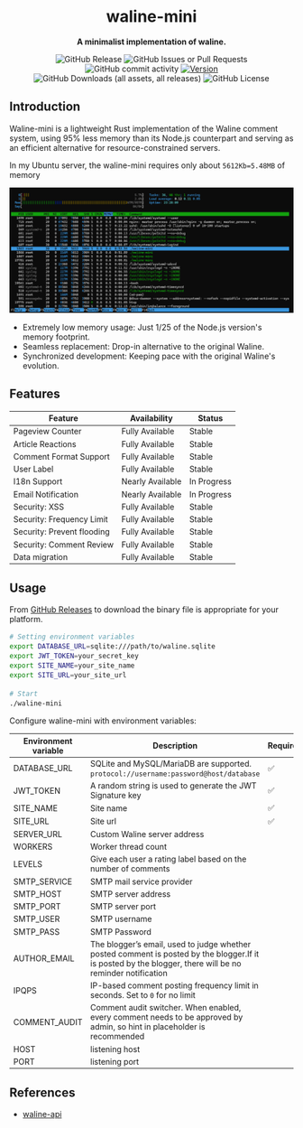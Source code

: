 <div align="center">
 <p><h1>waline-mini</h1></p>
  <p><strong>A minimalist implementation of waline.</strong></p>
  <p>

![GitHub Release](https://img.shields.io/github/v/release/JQiue/waline-mini)
![GitHub Issues or Pull Requests](https://img.shields.io/github/issues/JQiue/waline-mini)
![GitHub commit activity](https://img.shields.io/github/commit-activity/t/JQiue/waline-mini)
[![Version](https://img.shields.io/badge/rustc-1.75+-lightgray.svg)](https://blog.rust-lang.org/2023/12/28/Rust-1.75.0.html)
![GitHub Downloads (all assets, all releases)](https://img.shields.io/github/downloads/JQiue/waline-mini/total)
![GitHub License](https://img.shields.io/github/license/JQiue/waline-mini)
  </p>
</div>

## Introduction

Waline-mini is a lightweight Rust implementation of the Waline comment system, using 95% less memory than its Node.js counterpart and serving as an efficient alternative for resource-constrained servers.

In my Ubuntu server, the waline-mini requires only about `5612Kb=5.48MB` of memory

![mem](./assets/image.png)

+ Extremely low memory usage: Just 1/25 of the Node.js version's memory footprint.
+ Seamless replacement: Drop-in alternative to the original Waline.
+ Synchronized development: Keeping pace with the original Waline's evolution.

## Features

| Feature                    | Availability     | Status      |
| -------------------------- | ---------------- | ----------- |
| Pageview Counter           | Fully Available  | Stable      |
| Article Reactions          | Fully Available  | Stable      |
| Comment Format Support     | Fully Available  | Stable      |
| User Label                 | Fully Available  | Stable      |
| I18n Support               | Nearly Available | In Progress |
| Email Notification         | Nearly Available | In Progress |
| Security: XSS              | Fully Available  | Stable      |
| Security: Frequency Limit  | Fully Available  | Stable      |
| Security: Prevent flooding | Fully Available  | Stable      |
| Security: Comment Review   | Fully Available  | Stable      |
| Data migration             | Fully Available  | Stable      |

## Usage

From [GitHub Releases](https://github.com/JQiue/waline-mini/releases) to download the binary file is appropriate for your platform.

```bash
# Setting environment variables
export DATABASE_URL=sqlite:///path/to/waline.sqlite
export JWT_TOKEN=your_secret_key
export SITE_NAME=your_site_name
export SITE_URL=your_site_url

# Start
./waline-mini
```

Configure waline-mini with environment variables:

| Environment variable | Description                                                                                                                                               | Require | Default     |
| -------------------- | --------------------------------------------------------------------------------------------------------------------------------------------------------- | ------- | ----------- |
| DATABASE_URL         | SQLite and MySQL/MariaDB are supported. `protocol://username:password@host/database`                                                                      | ✅       | -           |
| JWT_TOKEN            | A random string is used to generate the JWT Signature key                                                                                                 | ✅       | -           |
| SITE_NAME            | Site name                                                                                                                                                 | ✅       | -           |
| SITE_URL             | Site url                                                                                                                                                  | ✅       | -           |
| SERVER_URL           | Custom Waline server address                                                                                                                              |         | auto        |
| WORKERS              | Worker thread count                                                                                                                                       |         | 1           |
| LEVELS               | Give each user a rating label based on the number of comments                                                                                             |         | -           |
| SMTP_SERVICE         | SMTP mail service provider                                                                                                                                |         | -           |
| SMTP_HOST            | SMTP server address                                                                                                                                       |         | -           |
| SMTP_PORT            | SMTP server port                                                                                                                                          |         | -           |
| SMTP_USER            | SMTP username                                                                                                                                             |         | -           |
| SMTP_PASS            | SMTP Password                                                                                                                                             |         | -           |
| AUTHOR_EMAIL         | The blogger’s email, used to judge whether posted comment is posted by the blogger.If it is posted by the blogger, there will be no reminder notification |         | -           |
| IPQPS                | IP-based comment posting frequency limit in seconds. Set to `0` for no limit                                                                              |         | `60`        |
| COMMENT_AUDIT        | Comment audit switcher. When enabled, every comment needs to be approved by admin, so hint in placeholder is recommended                                  |         | `false`     |
| HOST                 | listening host                                                                                                                                            |         | `127.0.0.1` |
| PORT                 | listening port                                                                                                                                            |         | `8360`      |

## References

+ [waline-api](https://waline.js.org/next/api/)
